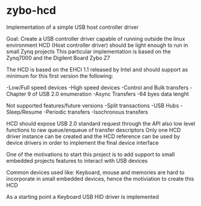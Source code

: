 # zybo-hcd
Implementation of a simple USB host controller driver

Goal:
Create a USB controller driver capable of running outside the linux environment
HCD (Host controller driver) should be light enough to run in small Zynq projects
This particular implementation is based on the Zynq7000 and the Digilent Board Zybo Z7

The HCD is based on the EHCI 1.1 released by Intel and should support as minimum for this first version the following:

-Low/Full speed devices
-High speed devices
-Control and Bulk transfers
-Chapter 9 of USB 2.0 enumeration
-Async Transfers
-64 byes data lenght

Not supported features/future versions
-Split transactions
-USB Hubs
-Sleep/Resume
-Periodic transfers
-Isochronous transfers

HCD should expose USB 2.0 standard request through the API also low level functions to raw queue/enqueue of transfer descriptors
Only one HCD driver instance can be created and the HCD reference can be used by device drivers in order to implement the final device interface

One of the motivations to start this project is to add support to small embedded projects features to interact with USB devices

Common devices used like: Keyboard, mouse and memories are hard to incorporate in small embedded devices, hence the motiviation to create this HCD

As a starting point a Keyboard USB HID driver is implemented



